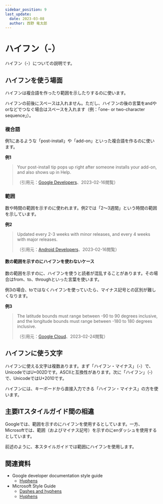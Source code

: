 ```yaml
---
sidebar_position: 9
last_update:
  date: 2023-03-08
  author: 西野 竜太郎
---
```


# ハイフン（-）

ハイフン（-）についての説明です。

## ハイフンを使う場面

ハイフンは複合語を作ったり範囲を示したりするのに使います。

ハイフンの前後にスペースは入れません。ただし、ハイフンの後の言葉をandやorなどでつなぐ場合はスペースを入れます（例：「one- or two-character sequence」）。

### 複合語

例1にあるような「post-install」や「add-on」といった複合語を作るのに使います。

**例1**

> Your post-install tip pops up right after someone installs your add-on, and also shows up in Help.
>
> （引用元：[Google Developers](https://developers.google.com/apps-script/add-ons/guides/editor-style)、2023-02-16閲覧）

### 範囲

数や時間の範囲を示すのに使われます。例2では「2〜3週間」という時間の範囲を示しています。

**例2**

> Updated every 2-3 weeks with minor releases, and every 4 weeks with major releases.
>
> （引用元：[Android Developers](https://developer.android.com/develop/ui/views/layout/webapps/webview-testing)、2023-02-16閲覧）

#### 数の範囲を示すのにハイフンを使わないケース

数の範囲を示すのに、ハイフンを使うと読者が混乱することがあります。その場合はfrom、to、throughといった言葉を使います。

例3の場合、toではなくハイフンを使っていたら、マイナス記号との区別が難しくなります。

**例3**

> The latitude bounds must range between -90 to 90 degrees inclusive, and the longitude bounds must range between -180 to 180 degrees inclusive.
>
> （引用元：[Google Cloud](https://cloud.google.com/java/docs/reference/proto-google-common-protos/latest/com.google.geo.type.Viewport)、2023-02-24閲覧）

## ハイフンに使う文字

ハイフンに使える文字は複数あります。まず「ハイフン・マイナス」（-）で、UnicodeではU+002Dです。ASCIIと互換性があります。次に「ハイフン」（‐）で、UnicodeではU+2010です。

ハイフンには、キーボードから直接入力できる「ハイフン・マイナス」の方を使います。

## 主要ITスタイルガイド間の相違

Googleでは、範囲を示すのにハイフンを使用するとしています。一方、Microsoftでは、範囲（およびマイナス記号）を示すのにenダッシュを使用するとしています。

前述のように、本スタイルガイドでは範囲にハイフンを使用します。

## 関連資料

- Google developer documentation style guide
    - [Hyphens](https://developers.google.com/style/hyphens)
- Microsoft Style Guide
    - [Dashes and hyphens](https://learn.microsoft.com/en-us/style-guide/punctuation-symbol/dashes-hyphens/)
    - [Hyphens](https://learn.microsoft.com/en-us/style-guide/punctuation-symbol/dashes-hyphens/hyphens)